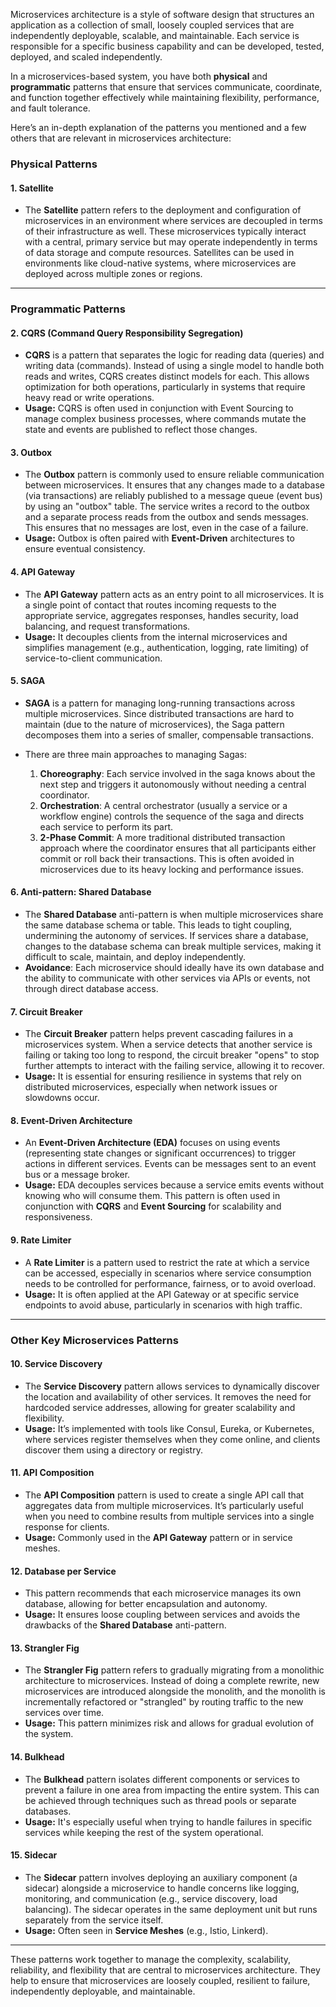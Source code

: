 Microservices architecture is a style of software design that structures an application as a collection of small, loosely coupled services that are independently deployable, scalable, and maintainable. Each service is responsible for a specific business capability and can be developed, tested, deployed, and scaled independently.

In a microservices-based system, you have both **physical** and **programmatic** patterns that ensure that services communicate, coordinate, and function together effectively while maintaining flexibility, performance, and fault tolerance.

Here’s an in-depth explanation of the patterns you mentioned and a few others that are relevant in microservices architecture:

### **Physical Patterns**

#### 1. **Satellite**
   - The **Satellite** pattern refers to the deployment and configuration of microservices in an environment where services are decoupled in terms of their infrastructure as well. These microservices typically interact with a central, primary service but may operate independently in terms of data storage and compute resources. Satellites can be used in environments like cloud-native systems, where microservices are deployed across multiple zones or regions.

---

### **Programmatic Patterns**

#### 2. **CQRS (Command Query Responsibility Segregation)**
   - **CQRS** is a pattern that separates the logic for reading data (queries) and writing data (commands). Instead of using a single model to handle both reads and writes, CQRS creates distinct models for each. This allows optimization for both operations, particularly in systems that require heavy read or write operations.
   - **Usage:** CQRS is often used in conjunction with Event Sourcing to manage complex business processes, where commands mutate the state and events are published to reflect those changes.

#### 3. **Outbox**
   - The **Outbox** pattern is commonly used to ensure reliable communication between microservices. It ensures that any changes made to a database (via transactions) are reliably published to a message queue (event bus) by using an "outbox" table. The service writes a record to the outbox and a separate process reads from the outbox and sends messages. This ensures that no messages are lost, even in the case of a failure.
   - **Usage:** Outbox is often paired with **Event-Driven** architectures to ensure eventual consistency.

#### 4. **API Gateway**
   - The **API Gateway** pattern acts as an entry point to all microservices. It is a single point of contact that routes incoming requests to the appropriate service, aggregates responses, handles security, load balancing, and request transformations.
   - **Usage:** It decouples clients from the internal microservices and simplifies management (e.g., authentication, logging, rate limiting) of service-to-client communication.
   
#### 5. **SAGA**
   - **SAGA** is a pattern for managing long-running transactions across multiple microservices. Since distributed transactions are hard to maintain (due to the nature of microservices), the Saga pattern decomposes them into a series of smaller, compensable transactions.
   
   - There are three main approaches to managing Sagas:
     1. **Choreography**: Each service involved in the saga knows about the next step and triggers it autonomously without needing a central coordinator.
     2. **Orchestration**: A central orchestrator (usually a service or a workflow engine) controls the sequence of the saga and directs each service to perform its part.
     3. **2-Phase Commit**: A more traditional distributed transaction approach where the coordinator ensures that all participants either commit or roll back their transactions. This is often avoided in microservices due to its heavy locking and performance issues.

#### 6. **Anti-pattern: Shared Database**
   - The **Shared Database** anti-pattern is when multiple microservices share the same database schema or table. This leads to tight coupling, undermining the autonomy of services. If services share a database, changes to the database schema can break multiple services, making it difficult to scale, maintain, and deploy independently.
   - **Avoidance**: Each microservice should ideally have its own database and the ability to communicate with other services via APIs or events, not through direct database access.

#### 7. **Circuit Breaker**
   - The **Circuit Breaker** pattern helps prevent cascading failures in a microservices system. When a service detects that another service is failing or taking too long to respond, the circuit breaker "opens" to stop further attempts to interact with the failing service, allowing it to recover.
   - **Usage:** It is essential for ensuring resilience in systems that rely on distributed microservices, especially when network issues or slowdowns occur.

#### 8. **Event-Driven Architecture**
   - An **Event-Driven Architecture (EDA)** focuses on using events (representing state changes or significant occurrences) to trigger actions in different services. Events can be messages sent to an event bus or a message broker.
   - **Usage:** EDA decouples services because a service emits events without knowing who will consume them. This pattern is often used in conjunction with **CQRS** and **Event Sourcing** for scalability and responsiveness.

#### 9. **Rate Limiter**
   - A **Rate Limiter** is a pattern used to restrict the rate at which a service can be accessed, especially in scenarios where service consumption needs to be controlled for performance, fairness, or to avoid overload.
   - **Usage:** It is often applied at the API Gateway or at specific service endpoints to avoid abuse, particularly in scenarios with high traffic.

---

### **Other Key Microservices Patterns**

#### 10. **Service Discovery**
   - The **Service Discovery** pattern allows services to dynamically discover the location and availability of other services. It removes the need for hardcoded service addresses, allowing for greater scalability and flexibility.
   - **Usage:** It’s implemented with tools like Consul, Eureka, or Kubernetes, where services register themselves when they come online, and clients discover them using a directory or registry.

#### 11. **API Composition**
   - The **API Composition** pattern is used to create a single API call that aggregates data from multiple microservices. It’s particularly useful when you need to combine results from multiple services into a single response for clients.
   - **Usage:** Commonly used in the **API Gateway** pattern or in service meshes.

#### 12. **Database per Service**
   - This pattern recommends that each microservice manages its own database, allowing for better encapsulation and autonomy.
   - **Usage:** It ensures loose coupling between services and avoids the drawbacks of the **Shared Database** anti-pattern.

#### 13. **Strangler Fig**
   - The **Strangler Fig** pattern refers to gradually migrating from a monolithic architecture to microservices. Instead of doing a complete rewrite, new microservices are introduced alongside the monolith, and the monolith is incrementally refactored or "strangled" by routing traffic to the new services over time.
   - **Usage:** This pattern minimizes risk and allows for gradual evolution of the system.

#### 14. **Bulkhead**
   - The **Bulkhead** pattern isolates different components or services to prevent a failure in one area from impacting the entire system. This can be achieved through techniques such as thread pools or separate databases.
   - **Usage:** It's especially useful when trying to handle failures in specific services while keeping the rest of the system operational.

#### 15. **Sidecar**
   - The **Sidecar** pattern involves deploying an auxiliary component (a sidecar) alongside a microservice to handle concerns like logging, monitoring, and communication (e.g., service discovery, load balancing). The sidecar operates in the same deployment unit but runs separately from the service itself.
   - **Usage:** Often seen in **Service Meshes** (e.g., Istio, Linkerd).

---

These patterns work together to manage the complexity, scalability, reliability, and flexibility that are central to microservices architecture. They help to ensure that microservices are loosely coupled, resilient to failure, independently deployable, and maintainable.
